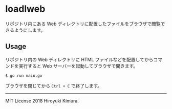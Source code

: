 # loadlweb

リポジトリ内にある Web ディレクトリに配置したファイルをブラウザで閲覧できるようにします。

## Usage

リポジトリ内の Web ディレクトリに HTML ファイルなどを配置してからコマンドを実行すると Web サーバーを起動してブラウザで開きます。

```
$ go run main.go
```

ブラウザを閉じてから `Ctrl + C` で終了します。

----

MIT License 2018 Hiroyuki Kimura.
